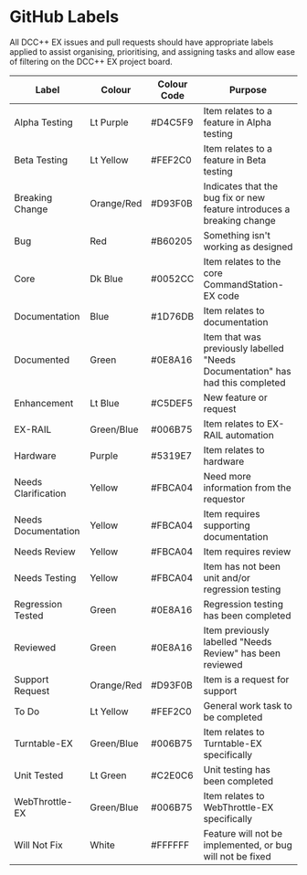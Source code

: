 # GitHub Labels

All DCC++ EX issues and pull requests should have appropriate labels applied to assist organising, prioritising, and assigning tasks and allow ease of filtering on the DCC++ EX project board.

Label | Colour | Colour Code | Purpose
------|--------|--------|------------
Alpha Testing | Lt Purple | #D4C5F9 | Item relates to a feature in Alpha testing
Beta Testing | Lt Yellow | #FEF2C0 | Item relates to a feature in Beta testing
Breaking Change | Orange/Red | #D93F0B | Indicates that the bug fix or new feature introduces a breaking change
Bug | Red | #B60205 | Something isn't working as designed
Core | Dk Blue | #0052CC | Item relates to the core CommandStation-EX code
Documentation | Blue | #1D76DB | Item relates to documentation
Documented | Green | #0E8A16 | Item that was previously labelled "Needs Documentation" has had this completed
Enhancement | Lt Blue | #C5DEF5 | New feature or request
EX-RAIL | Green/Blue | #006B75 | Item relates to EX-RAIL automation
Hardware | Purple | #5319E7 | Item relates to hardware
Needs Clarification | Yellow | #FBCA04 | Need more information from the requestor
Needs Documentation | Yellow | #FBCA04 | Item requires supporting documentation
Needs Review | Yellow | #FBCA04 | Item requires review
Needs Testing | Yellow | #FBCA04 | Item has not been unit and/or regression testing
Regression Tested | Green | #0E8A16 | Regression testing has been completed
Reviewed | Green | #0E8A16 | Item previously labelled "Needs Review" has been reviewed
Support Request | Orange/Red | #D93F0B | Item is a request for support
To Do | Lt Yellow | #FEF2C0 | General work task to be completed
Turntable-EX | Green/Blue | #006B75 | Item relates to Turntable-EX specifically
Unit Tested | Lt Green | #C2E0C6 | Unit testing has been completed
WebThrottle-EX | Green/Blue | #006B75 | Item relates to WebThrottle-EX specifically
Will Not Fix | White | #FFFFFF | Feature will not be implemented, or bug will not be fixed
